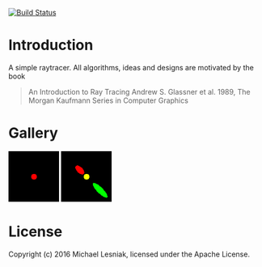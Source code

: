 [![Build Status](https://travis-ci.org/mlesniak/raytracer.svg?branch=master)](https://travis-ci.org/mlesniak/raytracer)

# Introduction

A simple raytracer. All algorithms, ideas and designs are motivated by the book

> An Introduction to Ray Tracing
> Andrew S. Glassner et al.
> 1989, The Morgan Kaufmann Series in Computer Graphics

# Gallery

![Commit 460f043](gallery/image-460f043.png?raw=true)
![Commit bc76514](gallery/image-bc76514.png?raw=true)

# License

Copyright (c) 2016 Michael Lesniak, licensed under the Apache License.
